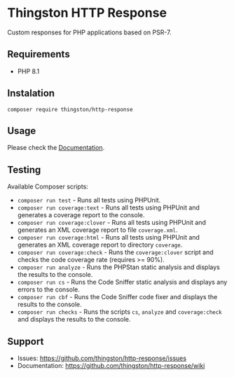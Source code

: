 # Thingston HTTP Response

Custom responses for PHP applications based on PSR-7.

## Requirements

- PHP 8.1

## Instalation

`composer require thingston/http-response`

## Usage

Please check the [Documentation](https://github.com/thingston/http-response/wiki).

## Testing

Available Composer scripts:

- `composer run test` - Runs all tests using PHPUnit.
- `composer run coverage:text` - Runs all tests using PHPUnit and generates a coverage report to the console.
- `composer run coverage:clover` - Runs all tests using PHPUnit and generates an XML coverage report to file `coverage.xml`.
- `composer run coverage:html` - Runs all tests using PHPUnit and generates an XML coverage report to directory `coverage`.
- `composer run coverage:check` - Runs the `coverage:clover` script and checks the code coverage rate (requires >= 90%).
- `composer run analyze` - Runs the PHPStan static analysis and displays the results to the console.
- `composer run cs` - Runs the Code Sniffer static analysis and displays any errors to the console.
- `composer run cbf` - Runs the Code Sniffer code fixer and displays the results to the console.
- `composer run checks` - Runs the scripts `cs`, `analyze` and `coverage:check` and displays the results to the console.

## Support

- Issues: https://github.com/thingston/http-response/issues
- Documentation: https://github.com/thingston/http-response/wiki